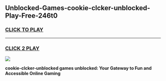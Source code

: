 
## Unblocked-Games-cookie-clcker-unblocked-Play-Free-246t0
<h3>
<a href="https://premium76.site?title=cookie-clcker-unblocked&ref=10A">CLICK TO PLAY</a></h3>
<hr>

<h3>
<a href="https://premium76.site?title=cookie-clcker-unblocked&ref=10A">CLICK 2 PLAY</a>
  
</h3>

<a href="https://premium76.site?title=cookie-clcker-unblocked&ref=10A"><img src="https://clearcache.store/games.png"></a>


**cookie-clcker-unblocked games unblocked: Your Gateway to Fun and Accessible Online Gaming**
